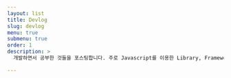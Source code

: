 ```yaml
---
layout: list
title: Devlog
slug: devlog
menu: true
submenu: true
order: 1
description: >
  개발하면서 공부한 것들을 포스팅합니다. 주로 Javascript를 이용한 Library, Framework에 대한 이야기입니다.

---
```


